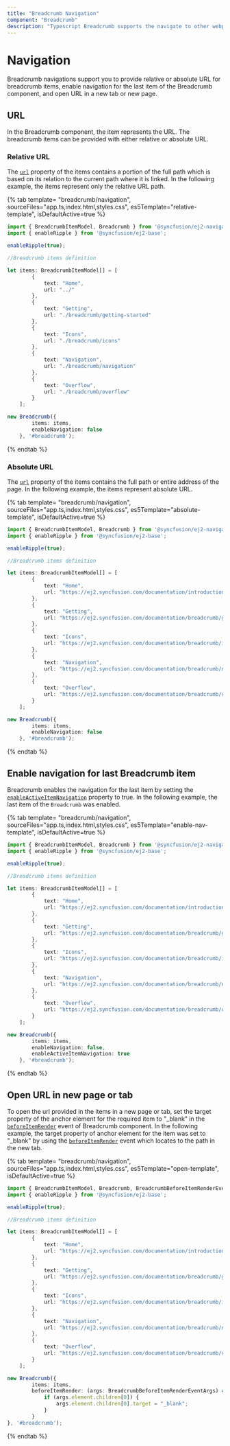 ```yaml
---
title: "Breadcrumb Navigation"
component: "Breadcrumb"
description: "Typescript Breadcrumb supports the navigate to other webpages while clicking the Breadcrumb items."
---
```


# Navigation

Breadcrumb navigations support you to provide relative or absolute URL for breadcrumb items, enable navigation for the last item of the Breadcrumb component, and open URL in a new tab or new page.

## URL

In the Breadcrumb component, the item represents the URL. The breadcrumb items can be provided with either relative or absolute URL.

### Relative URL

The [`url`](https://ej2.syncfusion.com/javascript/documentation/api/breadcrumb/breadcrumbItem/#url) property of the items contains a portion of the full path which is based on its relation to the current path where it is linked. In the following example, the items represent only the relative URL path.

{% tab template= "breadcrumb/navigation", sourceFiles="app.ts,index.html,styles.css",
 es5Template="relative-template", isDefaultActive=true %}

```typescript
import { BreadcrumbItemModel, Breadcrumb } from '@syncfusion/ej2-navigations';
import { enableRipple } from '@syncfusion/ej2-base';

enableRipple(true);

//Breadcrumb items definition

let items: BreadcrumbItemModel[] = [
        {
            text: "Home",
            url: "../"
        },
        {
            text: "Getting",
            url: "./breadcrumb/getting-started"
        },
        {
            text: "Icons",
            url: "./breadcrumb/icons"
        },
        {
            text: "Navigation",
            url: "./breadcrumb/navigation"
        },
        {
            text: "Overflow",
            url: "./breadcrumb/overflow"
        }
    ];

new Breadcrumb({
        items: items,
        enableNavigation: false
    }, '#breadcrumb');
```

{% endtab %}

### Absolute URL

The [`url`](https://ej2.syncfusion.com/javascript/documentation/api/breadcrumb/breadcrumbItem/#url) property of the items contains the full path or entire address of the page. In the following example, the items represent absolute URL.

{% tab template= "breadcrumb/navigation", sourceFiles="app.ts,index.html,styles.css",
 es5Template="absolute-template", isDefaultActive=true %}

```typescript
import { BreadcrumbItemModel, Breadcrumb } from '@syncfusion/ej2-navigations';
import { enableRipple } from '@syncfusion/ej2-base';

enableRipple(true);

//Breadcrumb items definition

let items: BreadcrumbItemModel[] = [
        {
            text: "Home",
            url: "https://ej2.syncfusion.com/documentation/introduction/"
        },
        {
            text: "Getting",
            url: "https://ej2.syncfusion.com/documentation/breadcrumb/getting-started"
        },
        {
            text: "Icons",
            url: "https://ej2.syncfusion.com/documentation/breadcrumb/icons"
        },
        {
            text: "Navigation",
            url: "https://ej2.syncfusion.com/documentation/breadcrumb/navigation"
        },
        {
            text: "Overflow",
            url: "https://ej2.syncfusion.com/documentation/breadcrumb/overflow"
        }
    ];

new Breadcrumb({
        items: items,
        enableNavigation: false
    }, '#breadcrumb');
```

{% endtab %}

## Enable navigation for last Breadcrumb item

Breadcrumb enables the navigation for the last item by setting the [`enableActiveItemNavigation`](https://ej2.syncfusion.com/documentation/api/breadcrumb/#enableactiveitemnavigation) property to true. In the following example, the last item of the `Breadcrumb` was enabled.

{% tab template= "breadcrumb/navigation", sourceFiles="app.ts,index.html,styles.css",
 es5Template="enable-nav-template", isDefaultActive=true %}

```typescript
import { BreadcrumbItemModel, Breadcrumb } from '@syncfusion/ej2-navigations';
import { enableRipple } from '@syncfusion/ej2-base';

enableRipple(true);

//Breadcrumb items definition

let items: BreadcrumbItemModel[] = [
        {
            text: "Home",
            url: "https://ej2.syncfusion.com/documentation/introduction/"
        },
        {
            text: "Getting",
            url: "https://ej2.syncfusion.com/documentation/breadcrumb/getting-started"
        },
        {
            text: "Icons",
            url: "https://ej2.syncfusion.com/documentation/breadcrumb/icons"
        },
        {
            text: "Navigation",
            url: "https://ej2.syncfusion.com/documentation/breadcrumb/navigation"
        },
        {
            text: "Overflow",
            url: "https://ej2.syncfusion.com/documentation/breadcrumb/overflow"
        }
    ];

new Breadcrumb({
        items: items,
        enableNavigation: false,
        enableActiveItemNavigation: true
    }, '#breadcrumb');
```

{% endtab %}

## Open URL in new page or tab

To open the url provided in the items in a new page or tab, set the target property of the anchor element for the required item to "_blank" in the [`beforeItemRender`](https://ej2.syncfusion.com/documentation/api/breadcrumb/#beforeitemrender) event of Breadcrumb component. In the following example, the target property of anchor element for the item was set to "_blank" by using the [`beforeItemRender`](https://ej2.syncfusion.com/documentation/api/breadcrumb/#beforeitemrender) event which locates to the path in the new tab.

{% tab template= "breadcrumb/navigation", sourceFiles="app.ts,index.html,styles.css",
 es5Template="open-template", isDefaultActive=true %}

```typescript
import { BreadcrumbItemModel, Breadcrumb, BreadcrumbBeforeItemRenderEventArgs } from '@syncfusion/ej2-navigations';
import { enableRipple } from '@syncfusion/ej2-base';

enableRipple(true);

//Breadcrumb items definition

let items: BreadcrumbItemModel[] = [
        {
            text: "Home",
            url: "https://ej2.syncfusion.com/documentation/introduction/"
        },
        {
            text: "Getting",
            url: "https://ej2.syncfusion.com/documentation/breadcrumb/getting-started"
        },
        {
            text: "Icons",
            url: "https://ej2.syncfusion.com/documentation/breadcrumb/icons"
        },
        {
            text: "Navigation",
            url: "https://ej2.syncfusion.com/documentation/breadcrumb/navigation"
        },
        {
            text: "Overflow",
            url: "https://ej2.syncfusion.com/documentation/breadcrumb/overflow"
        }
    ];

new Breadcrumb({
        items: items,
        beforeItemRender: (args: BreadcrumbBeforeItemRenderEventArgs) => {
            if (args.element.children[0]) {
                args.element.children[0].target = "_blank";
            }
        }
}, '#breadcrumb');
```

{% endtab %}
